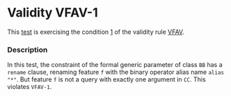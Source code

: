 # Validity VFAV-1

This [test](.) is exercising the condition [1](../Readme.md) of the validity rule [VFAV](../../vfav/Readme.md).

### Description

In this test, the constraint of the formal generic parameter of class `BB` has a `rename` clause, renaming feature `f` with the binary operator alias name `alias "*"`. But feature `f` is not a query with exactly one argument in `CC`. This violates `VFAV-1`.

